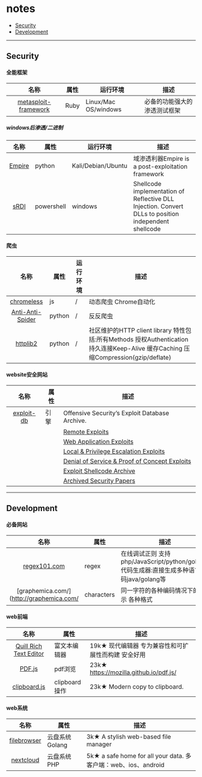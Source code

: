 # notes

* [Security](#Security)
* [Development](#Development)

---

## Security

#### 全能框架
|名称|属性|运行环境|描述|
|:-------------:|--|--|-----|
|[metasploit-framework](http://github.com/rapid7/metasploit-framework)|Ruby|Linux/Mac OS/windows|必备的功能强大的渗透测试框架|

##### windows后渗透/二进制
|名称|属性|运行环境|描述|
|:-------------:|--|--|-----|
|[Empire](https://github.com/EmpireProject/Empire)|python |Kali/Debian/Ubuntu|域渗透利器Empire is a post-exploitation framework|
|[sRDI](https://github.com/monoxgas/sRDI)|powershell|windows|Shellcode implementation of Reflective DLL Injection. Convert DLLs to position independent shellcode|

#### 爬虫
|名称|属性|运行环境|描述|
|:-------------:|--|--|-----|
|[chromeless](https://github.com/prisma/chromeless)|js|/|动态爬虫 Chrome自动化|
|[Anti-Anti-Spider](https://github.com/luyishisi/Anti-Anti-Spider)|python|/|反反爬虫|
|[httplib2](https://github.com/httplib2/httplib2)|python|/|社区维护的HTTP client library 特性包括:所有Methods 授权Authentication 持久连接Keep-Alive 缓存Caching  压缩Compression(gzip/deflate)|

#### website安全网站
|名称|属性|描述|
|:-------------:|--|-----|
|[exploit-db](https://www.exploit-db.com/)|引擎|Offensive Security’s Exploit Database Archive.|
|||[Remote Exploits](https://www.exploit-db.com/remote/)|
|||[Web Application Exploits](https://www.exploit-db.com/webapps/)|
|||[Local & Privilege Escalation Exploits](https://www.exploit-db.com/local/)|
|||[Denial of Service & Proof of Concept Exploits](https://www.exploit-db.com/dos/)|
|||[Exploit Shellcode Archive](https://www.exploit-db.com/shellcode/)|
|||[Archived Security Papers](https://www.exploit-db.com/papers/)|



---

## Development

#### 必备网站
|名称|属性|描述|
|:-------------:|--|-----|
|[regex101.com](https://regex101.com/)|regex|在线调试正则 支持php/JavaScript/python/golang. 代码生成器:直接生成多种语言代码java/golang等|
|[graphemica.com/](http://graphemica.com/|characters|同一字符的各种编码情况下的表示 各种格式|

#### web前端

|名称|属性|描述|
|:-------------:|--|-----|
|[Quill Rich Text Editor](https://github.com/quilljs/quill)|富文本编辑器|19k★ 现代编辑器 专为兼容性和可扩展性而构建 安全好用  |
|[PDF.js](https://mozilla.github.io/pdf.js/)|pdf浏览|23k★ https://mozilla.github.io/pdf.js/|
|[clipboard.js](https://clipboardjs.com)|clipboard操作|23k★ Modern copy to clipboard. |

#### web系统

|名称|属性|描述|
|:-------------:|--|-----|
|[filebrowser](https://github.com/filebrowser/filebrowser)|云盘系统 Golang|3k★ A stylish web-based file manager|
|[nextcloud](https://github.com/nextcloud/server)|云盘系统 PHP|5k★ a safe home for all your data. 多客户端：web、ios、android |
